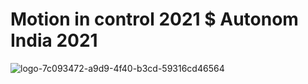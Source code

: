 # Motion in control 2021 $ Autonom India 2021

![logo-7c093472-a9d9-4f40-b3cd-59316cd46564](https://user-images.githubusercontent.com/91286534/196022076-a1aaeb6c-2ff1-4350-88b1-6b5f88c12622.jpeg)
